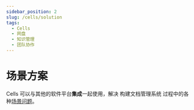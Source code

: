 ```yaml
---
sidebar_position: 2
slug: /cells/solution
tags:
  - Cells
  - 网盘
  - 知识管理
  - 团队协作
---
```


# 场景方案

Cells 可以与其他的软件平台**集成**一起使用，解决 构建文档管理系统 过程中的各种[场景问题](#)。